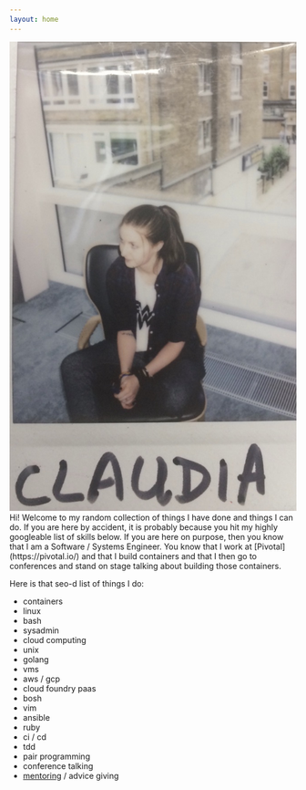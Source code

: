 ```yaml
---
layout: home
---
```

<div class="home-div-right"><img class="avatar" src="/assets/images/me.jpg"></div>
Hi! Welcome to my random collection of things I have done and things I can do. If you are here by accident, it is probably because you hit my
highly googleable list of skills below. If you are here on purpose, then you know
that I am a Software / Systems Engineer. You know that I work at [Pivotal](https://pivotal.io/) and that I build
containers and that I then go to conferences and stand on stage talking about building those containers.

Here is that seo-d list of things I do:
- containers
- linux
- bash
- sysadmin
- cloud computing
- unix
- golang
- vms
- aws / gcp
- cloud foundry paas
- bosh
- vim
- ansible
- ruby
- ci / cd
- tdd
- pair programming
- conference talking
- [mentoring](/resources) / advice giving

